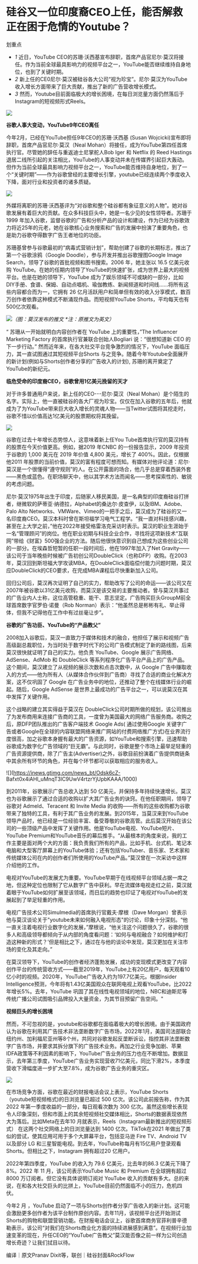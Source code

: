 # 硅谷又一位印度裔CEO上任，能否解救正在困于危情的Youtube？

划重点

  * _1_ 近日，YouTube CEO的苏珊·沃西基宣布辞职，首席产品官尼尔·莫汉将接任。作为当前全球最具影响力的视频平台之一，YouTube能否继续维持自身地位，也到了关键时期。
  * _2_ 新上任的CE0尼尔·莫汉被硅谷各大公司“视为珍宝”。尼尔·莫汉为YouTube收入增长方面带来了巨大贡献，推出了新的广告营收增长模式。
  * _3_ 然而，Youtube目前面临极大的增长困境，在每日浏览量方面仍然落后于Instagram的短视频形式Reels。

![](https://inews.gtimg.com/news_bt/OBC919Suim6amuI0SQPjyj_bYoh0jtmQOwSsHdCEvJKQUAA/1000)

**谷歌人事大变动，YouTube9年CEO离任**

今年2月，已经在YouTube担任9年CEO的苏珊·沃西基 (Susan Wojcicki)宣布即将辞职，首席产品官尼尔·莫汉（Neal
Mohan）将接任，成为YouTube第四任首席执行官。尽管她的辞任与重返迪士尼掌舵人Bob Iger 和 Netflix 的 Reed Hastings
退居二线所引起的关注相比，YouTube的人事变动并未在传媒界引起巨大轰动。但作为当前全球最具影响力视频平台之一，YouTube能否维持自身地位，到了一个“关键时期”——作为谷歌曾经的主要增长引擎，youtube已经连续两个季度收入下降，面对行业和投资者的诸多质疑。

![](https://inews.gtimg.com/news_bt/ORvHzz_mO4k0vG5MVeZOPswD4ra0d5t_q5Zm_XIp_5DNQAA/1000)

外媒将离职的苏珊·沃西基评为“对谷歌和整个硅谷都有象征意义的人物”。她对谷歌发展有着巨大的贡献。在众多科技巨头中，她是一名少见的女性领导者。苏珊于 1999
年加入谷歌，监督谷歌的广告和分析产品的设计和建设，作为已经为谷歌效力将近25年的元老，她在谷歌核心业务搜索和广告的发展中扮演了重要角色，也是助力谷歌夺得数字广告王者地位的功臣。

苏珊基曾参与谷歌最初的“病毒式营销计划”，帮助创建了谷歌的长期标志，推出了第一个谷歌涂鸦（Google Doodle），参与开发并推出谷歌搜图Google
Image Search，领导了谷歌的首批视频和图书搜索。2006 年，她主张以 16.5 亿美元收购
YouTube。在她的任期内领导了YouTube的快速扩张，成为世界上最大的视频平台。也是在她的领导下，YouTube
成为了娱乐领域不可或缺的一部分，比如DIY手册、食谱、保姆、自动点唱机、瑜伽教练、新闻频道和时间线……将所有这些内容都合而为一，它拥有 26
亿月活跃用户和简单但有效的收入分享模式，数百万创作者依靠这种模式不断涌现作品。而短视频YouTube Shorts，平均每天也有500亿次观看。

![](https://inews.gtimg.com/news_bt/OxOjS8Bql81WtpgxxZWKgFGQ6BOH4nFOoKM7J_jFrdReEAA/1000)_（图：莫汉发布的推文
*注：原推文为英文）_

“ 苏珊从一开始就明白内容创作者在 YouTube 上的重要性，”The Influencer Marketing Factory
的首席执行官兼联合创始人Bogliari 说：“很想知道新 CEO 的下一步行动。” 然而近年来，在各大社交平台竞争激烈的情况下，YouTube
面临压力，其一直试图通过其短视频平台Shorts 与之竞争。随着今年Youtube全面展开的新计划(例如与Shorts创作者分享的广告收入的计划),
苏珊的离开奠定了YouTube的新纪元。

**临危受命的印度裔CEO，谷歌曾用1亿美元挽留的天才**

对于许多普通用户来说，新上任的CEO---尼尔·莫汉（Neal
Mohan）是个陌生的名字。实际上，他一直被硅谷的各大厂视为珍宝。仅仅在加入谷歌的五年后，他就成为了为YouTube带来巨大收入增长的灵魂人物——当Twitter试图将其挖走时，谷歌不惜以价值高达1亿美元的股票期权将其挽留。

![](https://inews.gtimg.com/news_bt/Ou9mS2A5Us29zcGOzI_r4UL3uNLAP4hYUI8e-cN0Cmb00AA/1000)

谷歌在过去十年增长态势惊人，这意味着新上任You Tube首席执行官的莫汉持有的股票在今天价值更高。例如，据2019 年CNBC 的一份报告显示，2009
年投资于谷歌的 1,000 美元在 2019 年价值 4,800 美元，增长了 400%。因此，仅根据他2011
年股票的当前价值，莫汉的富有程度可想而知。有媒体对他评论道：尼尔·莫汉是一个很懂得“遵守规则”的人。在公开露面的场合，他几乎总是穿着西装外套——黑色或蓝色。在职场聊天中，他以其学术方法而闻名——思考探索性的、敏锐的考虑问题。

尼尔·莫汉1975年出生于印度，后随家人移民美国，是一名典型的印度裔硅谷打拼者，继微软的萨蒂亚·纳德拉，Alphabet的桑达尔·皮查伊，以及IBM、Adobe、Palo
Alto
Networks、VMWare、Vimeo的一把手之后，莫汉成为了硅谷的又一名印度裔CEO。莫汉本科时曾在斯坦福学习电气工程学。“我一直对科技感兴趣，甚至在上大学之前，”他在2022年接受格雷洛克采访时表示。莫汉的职业生涯始于一名“管理顾问”的岗位。他在职业初期与科技企业合作，寻找将这项新技术“互联网”带给《财富》500强企业的方法。随后他很快意识到自己想成为这些创业公司的一部分。在埃森哲短暂的任职一段时间后，他在1997年加入了Net
Gravity——该公司于当年晚些时候被广告初创公司DoubleClick（也称DFP）收购。在2003年，莫汉回到斯坦福大学攻读MBA，在DoubleClick面临偿付能力问题时期，莫汉应DoubleClick的CEO要求，在完成MBA课程后尽快重新加入公司。

回归公司后，莫汉再次证明了自己的实力，帮助改写了公司的命运——该公司又在2007年被谷歌以31亿美元收购，而莫汉是该交易的主要推动者。曾与莫汉共事过的广告业内人士称，这位高管稳重、能干、意志坚定。广告购买巨头GroupM前全球首席数字官罗伯·诺曼（Rob
Norman）表示：“他虽然总是彬彬有礼、举止得体，但我不记得他在工作中有过丝毫让步”。

**谷歌的广告功臣、YouTube的“产品教父”**

2008加入谷歌后，莫汉一直致力于媒体和技术的融合，他担任了展示和视频广告高级副总裁职位，为当时处于数字时代下的公司广告模式制定了新的路线图，后来莫汉很快就证明了自己的实力。他负责
YouTube、Google 展示广告网络、AdSense、AdMob 和 DoubleClick
等系列程序化广告平台产品上的广告产品。这个期间，莫汉建立了从视频的展示次数和点击次数中，从 Google
广告中赚取收入的方式——他为所有人（从媒体合作伙伴到广告商）寻找了合适的商业化解决方案，这不仅巩固了 Google
在广告业务中的地位，还推动了整个在线媒体行业的崛起。随后，Google AdSense 是世界上最成功的广告平台之一，可以说莫汉在其中发挥了关键作用。

这个战略的建立其实得益于莫汉在
DoubleClick公司时期所做的规划，该公司推出了为发布商用来连接广告商的工具，一度曾为美国最大的网络广告服务商。收购之后，原DFP团队推出的广告客户端技术
Google Ads( 通过使用Google
关键字广告或者Google在全球的内容联盟网络来推广网站的付费网络推广方式)在业界流行度很高，加之谷歌本身握有最大的广告资源，如YouTube和搜索引擎，迅速帮助谷歌成为数字化广告领域的“巨无霸”。与此同时，谷歌是整个市场上最举足轻重的广告资源提供商，除了广告主(Advertiser)之外，谷歌目前扮演着广告提供商链条中其余所有环节的角色，并在每个环节都可以获取相应的服务收入。

![](https://inews.gtimg.com/news_bt/Odsk6cZ-
Bafxt0x4iAHl_uMnqT3lC9UwV4rtzrYjUpbKAAA/1000)

到2011年，谷歌展示广告总收入达到 50
亿美元，并保持多年持续快速增长。莫汉也为谷歌展示了通过合适的收购以扩大其广告业务的诀窍。在他任职期间，领导了谷歌对 Admeld、Teracent 和
Invite Media
的收购——所有的这些收购都为谷歌带来了独特的工具，有利于其广告业务的发展。到2015年，当莫汉来到YouTube领导产品时，他已经是一位经验丰富、备受尊敬的谷歌高管。此后莫汉开始在该公司的一些顶级产品中发挥了关键作用。他是YouTube电视、YouTube短片、YouTube
Premium和YouTube音乐的幕后推手。“从最根本的角度来说，我的工作主要是面对两个大的方面：我负责我们所有的产品，比如手机、台式机、笔记本电脑和大型客厅屏幕上的YouTube体验；还有包括YouTuber、音乐家、艺术家和传统媒体公司在内的创作者们所使用的YouTube产品。”莫汉曾在一次采访中这样介绍他的工作。

电视对YouTube的发展尤为重要。YouTube早期于在线视频平台领域占据一席之地，但这种定位也限制了它从数字广告中获利。早在流媒体电视走红之前，莫汉就着眼于YouTube如何扩展至该领域，而日后的趋势也印证了电视对YouTube的发展起到了举足轻重的作用。

电视广告技术公司Simulmedia的首席执行官戴夫·摩根（Dave
Morgan）曾表示他与莫汉谈论关于"youtube未来如何融入电视形态"的讨论，印象十分深刻。“他一直关注着电视行业数字化的发展，”摩根说，“他关注这个问题很久了，谷歌的很多人和高级领导都倾向于从内部的角度看问题：‘如何与电视融合？如何维护和打造这种新的形式？’但是相比之下，通过在与他的谈论中发现，莫汉更加在关注市场的变化及其走向。”

在莫汉领导下，YouTube的创作者经济蓬勃发展，成功的变现模式更改变了内容创作平台的传统营收方式——截至2019年，YouTube上有20亿用户，每天观看10亿小时的视频。2020年，YouTube广告收入约为197.7亿美元。根据Insider
Intelligence预测，今年将有1.43亿美国观众在联网电视上观看YouTube，比2022年增长5%。去年，YouTube
巩固了其在线性电视领域的地位，NBC和迪斯尼等传统广播公司试图吸引品牌投入大量资金，为其节目预留广告空间。"

**视频巨头的增长困境**

然而，不可忽视的是，youtube和谷歌都在面临着极大的增长困境。由于美国政府认为谷歌在利用其广告技术非法垄断数字广告市场，2022年1月，美国司法部联合纽约州、加利福尼亚州等8个州，共同对谷歌发起反垄断诉讼，指控其非法垄断数字广告市场，并要求其拆分旗下的广告技术业务。再加之行业竞争加剧、苹果IDFA政策等不利因素的影响下，YouTube广告业务的压力也在不断增加。数据显示，去年第三季度，YouTube广告业务实现营收71亿美元，同比下滑2%，本季度营收下滑幅度进一步扩大至7.8%，成为谷歌广告业务的重灾区。

![](https://inews.gtimg.com/news_bt/OCiKTh32Lo7OJZ_saiuAYwBpA4sDk5LgMH4Bjtv5KyVsEAA/1000)

在市场竞争方面，谷歌在最近的财报电话会议上表示，YouTube Shorts （youtube短视频格式)的日浏览量已超过 500
亿次。该公司此前报告称，作为其 2022 年第一季度收益的一部分，每日观看次数为 300
亿次。虽然这些增长表现令人印象深刻，但和市面上的其余短视频社交媒体相比，Shorts的数据表现依然大为落后。比如Meta在去年10
月就表示，Reels（Instagram最新推出的短视频形式） 在这两个社交网络上的日浏览量达到 1400 亿次。TikTok在2021
年做出了类似的尝试，使其应用可用于多个大屏幕平台，包括亚马逊 Fire TV、Android TV 以及部分 LG
和三星智能电视。到去年，YouTube称每月有15亿用户登录观看 Shorts。但相比之下，Instagram 拥有超过20 亿用户。

2022年第四季度，YouTube 的收入为 79.6 亿美元，比去年的86.3 亿美元下降了 8%。2022 年 11 月，该公司表示YouTube
Music 和 Premium 在全球拥有超过 8000 万订阅者。但它没有具体说明订阅对 YouTube
收入的贡献有多大。总的来说，在和各大社交巨头的比拼上，YouTube目前仍然面临不小的压力，危机四伏。

今年2 月 ，YouTube
启动了一项与Shorts创作者分享广告收入的新计划。这可能会激励更多创作者为该平台制作原创内容。去年11月，该视频平台还开始测试Shorts的购物和联盟营销功能。在财报电话会议上，谷歌首席商务官菲利普辛德勒表示，该公司“对我们在Shorts商业化方面的持续进展感到满意”。在视频行业加速变革的现在，升任CEO的“YouTube广告教父”莫汉能否像之前一样为公司创造增长奇迹？让我们拭目以待。

编译｜原文Pranav Dixit等，联创｜硅谷封面&RockFlow

